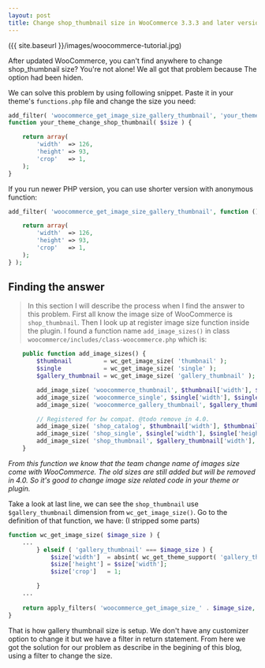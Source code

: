 ```yaml
---
layout: post
title: Change shop_thumbnail size in WooCommerce 3.3.3 and later versions
---
```


({{ site.baseurl }}/images/woocommerce-tutorial.jpg)

After updated WooCommerce, you can't find anywhere to change shop_thumbnail size? You're not alone! We all got that problem because The option had been hiden.

We can solve this problem by using following snippet. Paste it in your theme's `functions.php` file and change the size you need:

```php
add_filter( 'woocommerce_get_image_size_gallery_thumbnail', 'your_theme_change_shop_thumbnail' );
function your_theme_change_shop_thumbnail( $size ) {

	return array(
		'width'  => 126,
		'height' => 93,
		'crop'   => 1,
	);
}
```

If you run newer PHP version, you can use shorter version with anonymous function:

```php
add_filter( 'woocommerce_get_image_size_gallery_thumbnail', function () {

	return array(
		'width'  => 126,
		'height' => 93,
		'crop'   => 1,
	);
} );
```

## Finding the answer
> In this section I will describe the process when I find the answer to this problem.
First all know the image size of WooCommerce is `shop_thumbnail`. Then I look up at register image size function inside the plugin. I found a function name `add_image_sizes()` in class `woocommerce/includes/class-woocommerce.php` which is:
```php
	public function add_image_sizes() {
		$thumbnail         = wc_get_image_size( 'thumbnail' );
		$single            = wc_get_image_size( 'single' );
		$gallery_thumbnail = wc_get_image_size( 'gallery_thumbnail' );

		add_image_size( 'woocommerce_thumbnail', $thumbnail['width'], $thumbnail['height'], $thumbnail['crop'] );
		add_image_size( 'woocommerce_single', $single['width'], $single['height'], $single['crop'] );
		add_image_size( 'woocommerce_gallery_thumbnail', $gallery_thumbnail['width'], $gallery_thumbnail['height'], $gallery_thumbnail['crop'] );

		// Registered for bw compat. @todo remove in 4.0.
		add_image_size( 'shop_catalog', $thumbnail['width'], $thumbnail['height'], $thumbnail['crop'] );
		add_image_size( 'shop_single', $single['width'], $single['height'], $single['crop'] );
		add_image_size( 'shop_thumbnail', $gallery_thumbnail['width'], $gallery_thumbnail['height'], $gallery_thumbnail['crop'] );
	}
```
_From this function we know that the team change name of images size come with WooCommerce. The old sizes are still added but will be removed in 4.0. So it's good to change image size related code in your theme or plugin._

Take a look at last line, we can see the `shop_thumbnail` use `$gallery_thumbnail` dimension from `wc_get_image_size()`. Go to the definition of that function, we have: (I stripped some parts)
```php
function wc_get_image_size( $image_size ) {
	...
		} elseif ( 'gallery_thumbnail' === $image_size ) {
			$size['width']  = absint( wc_get_theme_support( 'gallery_thumbnail_image_width', 100 ) );
			$size['height'] = $size['width'];
			$size['crop']   = 1;

		} 
	...
	
	return apply_filters( 'woocommerce_get_image_size_' . $image_size, $size );
}
```
That is how gallery thumbnail size is setup. We don't have any customizer option to change it but we have a filter in return statement. From here we got the solution for our problem as describe in the begining of this blog, using a filter to change the size.
